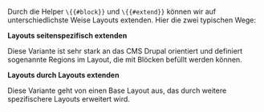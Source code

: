Durch die Helper `\{{#block}}` und `\{{#extend}}` können wir auf unterschiedlichste Weise Layouts extenden. Hier die zwei typischen Wege:

**Layouts seitenspezifisch extenden**

Diese Variante ist sehr stark an das CMS Drupal orientiert und definiert sogenannte Regions im Layout, die mit Blöcken befüllt werden können.

**Layouts durch Layouts extenden**

Diese Variante geht von einen Base Layout aus, das durch weitere spezifischere Layouts erweitert wird.

